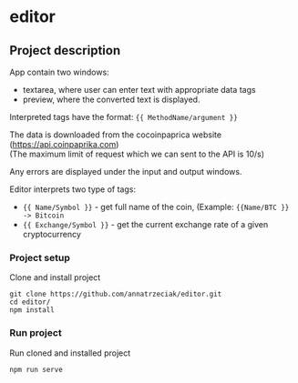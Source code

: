 # editor

## Project description
App contain two windows:
* textarea, where user can enter text with appropriate data tags
* preview, where the converted text is displayed. 

Interpreted tags have the format:
`
{{ MethodName/argument }}
`

The data is downloaded from the cocoinpaprica website (https://api.coinpaprika.com)   
(The maximum limit of request which we can sent to the API is 10/s)

Any errors are displayed under the input and output windows.

Editor interprets two type of tags: 
* `{{ Name/Symbol }}` - get full name of the coin, (Example: `{{Name/BTC }} -> Bitcoin`
* `{{ Exchange/Symbol }}` - get the current exchange rate of a given cryptocurrency

### Project setup 
Clone and install project

```
git clone https://github.com/annatrzeciak/editor.git
cd editor/
npm install
```

### Run project
Run cloned and installed project
```
npm run serve
```


